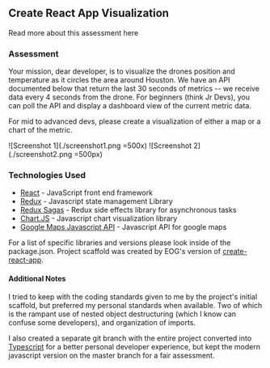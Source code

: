 ## Create React App Visualization

Read more about this assessment here

### Assessment

Your mission, dear developer, is to visualize the drones position and temperature as it circles the area around Houston. We have an API documented below that return the last 30 seconds of metrics -- we receive data every 4 seconds from the drone. For beginners (think Jr Devs), you can poll the API and display a dashboard view of the current metric data.

For mid to advanced devs, please create a visualization of either a map or a chart of the metric.

![Screenshot 1](./screenshot1.png =500x)
![Screenshot 2](./screenshot2.png =500px)

### Technologies Used

- [React](https://reactjs.org/) - JavaScript front end framework
- [Redux](https://redux.js.org/) - Javascript state management Library
- [Redux Sagas](https://redux-saga.js.org/) - Redux side effects library for asynchronous tasks
- [Chart.JS](https://www.chartjs.org/) - Javascript chart visualization library
- [Google Maps Javascript API](https://developers.google.com/maps/documentation/javascript/tutorial) - Javascript API for google maps

For a list of specific libraries and versions please look inside of the package.json. Project scaffold was created by EOG's version of [create-react-app](https://github.com/facebook/create-react-app).

#### Additional Notes

I tried to keep with the coding standards given to me by the project's initial scaffold, but preferred my personal standards when available. Two of which is the rampant use of nested object destructuring (which I know can confuse some developers), and organization of imports.

I also created a separate git branch with the entire project converted into [Typescript](https://github.com/kelvin-mai/eog-react-assessment/tree/typescript) for a better personal developer experience, but kept the modern javascript version on the master branch for a fair assessment.
